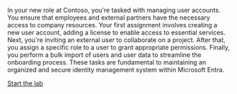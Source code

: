 


In your new role at Contoso, you're tasked with managing user accounts. You ensure that employees and external partners have the necessary access to company resources. Your first assignment involves creating a new user account, adding a license to enable access to essential services. Next, you're inviting an external user to collaborate on a project. After that, you assign a specific role to a user to grant appropriate permissions. Finally, you perform a bulk import of users and user data to streamline the onboarding process. These tasks are fundamental to maintaining an organized and secure identity management system within Microsoft Entra.

[Start the lab](https://microsoftlearning.github.io/APL-0501-Get-started-Microsoft-Entra-Management-Tasks/Instructions/Labs/01-perform-basic-user-management.html)
